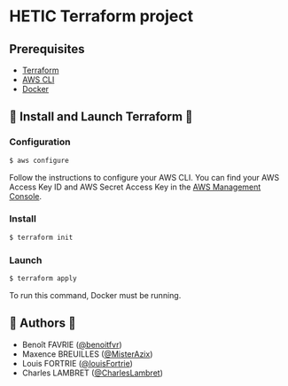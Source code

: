 # HETIC Terraform project

## Prerequisites
- [Terraform](https://www.terraform.io/downloads.html)
- [AWS CLI](https://docs.aws.amazon.com/cli/latest/userguide/install-cliv2.html)
- [Docker](https://docs.docker.com/get-docker/)

## 🚀 Install and Launch Terraform 🚀
### Configuration
```bash
$ aws configure
```
Follow the instructions to configure your AWS CLI. You can find your AWS Access Key ID and AWS Secret Access Key in the [AWS Management Console](https://us-east-1.console.aws.amazon.com/iamv2/home#/users).

### Install
```bash
$ terraform init
```

### Launch
```bash
$ terraform apply
```
To run this command, Docker must be running.

## 👤️ Authors 👤

- Benoît FAVRIE ([@benoitfvr](https://github.com/benoitfvr))<br />
- Maxence BREUILLES ([@MisterAzix](https://github.com/MisterAzix))<br />
- Louis FORTRIE ([@louisFortrie](https://github.com/louisFortrie))<br />
- Charles LAMBRET ([@CharlesLambret](https://github.com/CharlesLambret))<br />
